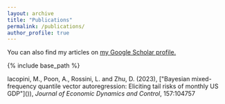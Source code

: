 ```yaml
---
layout: archive
title: "Publications"
permalink: /publications/
author_profile: true
---
```


You can also find my articles on <u><a href="{{author.googlescholar}}">my Google Scholar profile</a>.</u>

{% include base_path %}

Iacopini, M., Poon, A., Rossini, L. and Zhu, D. (2023), ["Bayesian mixed-frequency quantile vector autoregression: Eliciting tail risks of monthly US GDP"](<a href= "https://www.sciencedirect.com/science/article/pii/S016518892300163X?via%3Dihub" target="_blank" style="color:#18316F"></a>)), _Journal of Economic Dynamics and Control_, 157:104757

